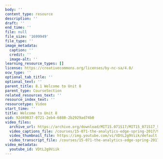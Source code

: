 ```yaml
---
body: ''
content_type: resource
description: ''
draft: ''
end_time: ''
file: null
file_size: '1699949'
file_type: ''
image_metadata:
  caption: ''
  credit: ''
  image-alt: ''
learning_resource_types: []
license: https://creativecommons.org/licenses/by-nc-sa/4.0/
ocw_type: ''
optional_tab_title: ''
optional_text: ''
parent_title: 8.1 Welcome to Unit 8
parent_type: CourseSection
related_resources_text: ''
resource_index_text: ''
resourcetype: Video
start_time: ''
title: Welcome to Unit 8
uid: 92d49837-0721-2eb4-6880-2b2929ad74b0
video_files:
  archive_url: https://archive.org/download/MIT15.071S17/MIT15_071S17_Session_8.1.01_300k.mp4
  video_captions_file: /courses/15-071-the-analytics-edge-spring-2017/97c88e78f9bb5c7d8bec064d30c6f89d_VDtL2g9Viik.vtt
  video_thumbnail_file: https://img.youtube.com/vi/VDtL2g9Viik/default.jpg
  video_transcript_file: /courses/15-071-the-analytics-edge-spring-2017/695e7aea4dfb5738857eef5f7158a785_VDtL2g9Viik.pdf
video_metadata:
  youtube_id: VDtL2g9Viik
---
```

